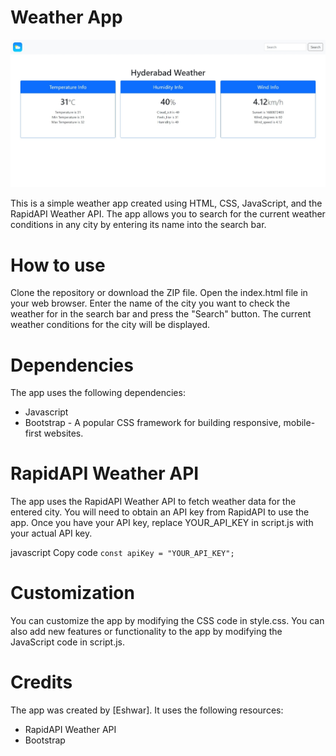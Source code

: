 
# Weather App

![My Image](overview.jpeg)


This is a simple weather app created using HTML, CSS, JavaScript, and the RapidAPI Weather API. The app allows you to search for the current weather conditions in any city by entering its name into the search bar.

# How to use
Clone the repository or download the ZIP file.
Open the index.html file in your web browser.
Enter the name of the city you want to check the weather for in the search bar and press the "Search" button.
The current weather conditions for the city will be displayed.

# Dependencies
The app uses the following dependencies:

- Javascript
- Bootstrap - A popular CSS framework for building responsive, mobile-first websites.

# RapidAPI Weather API

The app uses the RapidAPI Weather API to fetch weather data for the entered city. You will need to obtain an API key from RapidAPI to use the app. Once you have your API key, replace YOUR_API_KEY in script.js with your actual API key.

javascript
Copy code
`const apiKey = "YOUR_API_KEY";`

# Customization

You can customize the app by modifying the CSS code in style.css. You can also add new features or functionality to the app by modifying the JavaScript code in script.js.

# Credits
The app was created by [Eshwar]. It uses the following resources:

- RapidAPI Weather API
- Bootstrap
